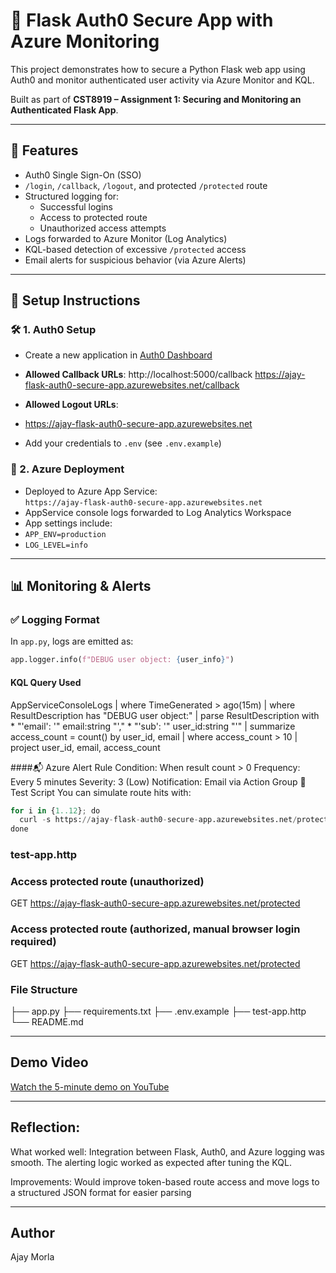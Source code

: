 # 🔐 Flask Auth0 Secure App with Azure Monitoring

This project demonstrates how to secure a Python Flask web app using Auth0 and monitor authenticated user activity via Azure Monitor and KQL.

Built as part of **CST8919 – Assignment 1: Securing and Monitoring an Authenticated Flask App**.

---

## 🚀 Features

- Auth0 Single Sign-On (SSO)
- `/login`, `/callback`, `/logout`, and protected `/protected` route
- Structured logging for:
  - Successful logins
  - Access to protected route
  - Unauthorized access attempts
- Logs forwarded to Azure Monitor (Log Analytics)
- KQL-based detection of excessive `/protected` access
- Email alerts for suspicious behavior (via Azure Alerts)

---

## 🔧 Setup Instructions

### 🛠️ 1. Auth0 Setup
- Create a new application in [Auth0 Dashboard](https://manage.auth0.com/)
- **Allowed Callback URLs**:
http://localhost:5000/callback
https://ajay-flask-auth0-secure-app.azurewebsites.net/callback

- **Allowed Logout URLs**:
- https://ajay-flask-auth0-secure-app.azurewebsites.net

- Add your credentials to `.env` (see `.env.example`)

### 🔧 2. Azure Deployment
- Deployed to Azure App Service:  
`https://ajay-flask-auth0-secure-app.azurewebsites.net`
- AppService console logs forwarded to Log Analytics Workspace
- App settings include:
- `APP_ENV=production`
- `LOG_LEVEL=info`

---

## 📊 Monitoring & Alerts

### ✅ Logging Format
In `app.py`, logs are emitted as:
```python
app.logger.info(f"DEBUG user object: {user_info}")
```
#### KQL Query Used
AppServiceConsoleLogs
| where TimeGenerated > ago(15m)
| where ResultDescription has "DEBUG user object:"
| parse ResultDescription with * "'email': '" email:string "'," * "'sub': '" user_id:string "'"
| summarize access_count = count() by user_id, email
| where access_count > 10
| project user_id, email, access_count

####📬 Azure Alert Rule
Condition: When result count > 0
Frequency: Every 5 minutes
Severity: 3 (Low)
Notification: Email via Action Group
🧪 Test Script
You can simulate route hits with:
```python
for i in {1..12}; do
  curl -s https://ajay-flask-auth0-secure-app.azurewebsites.net/protected > /dev/null
done
```
### test-app.http

### Access protected route (unauthorized)
GET https://ajay-flask-auth0-secure-app.azurewebsites.net/protected

### Access protected route (authorized, manual browser login required)
GET https://ajay-flask-auth0-secure-app.azurewebsites.net/protected

### File Structure
├── app.py
├── requirements.txt
├── .env.example
├── test-app.http
└── README.md

---
## Demo Video

[Watch the 5-minute demo on YouTube](https://www.youtube.com/watch?v=YOUR_VIDEO_ID)

---
## Reflection:

What worked well: Integration between Flask, Auth0, and Azure logging was smooth. The alerting logic worked as expected after tuning the KQL.

Improvements: Would improve token-based route access and move logs to a structured JSON format for easier parsing

---

## Author
Ajay Morla


